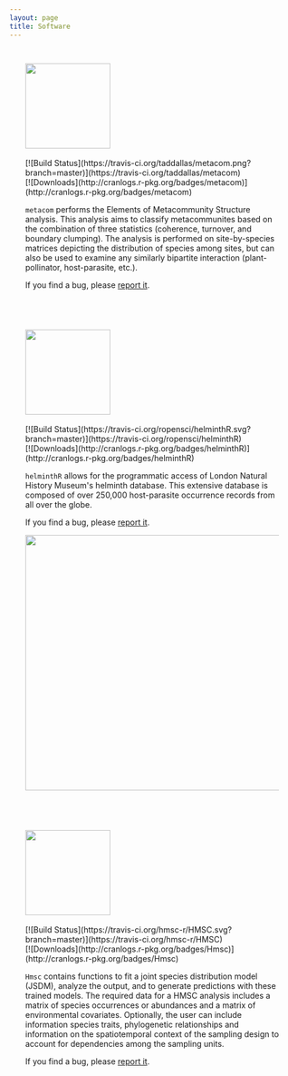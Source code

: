 ```yaml
---
layout: page
title: Software
---
```




<style>
    .pure-g > div {
        -webkit-box-sizing: border-box;
        -moz-box-sizing: border-box;
        box-sizing: border-box;
    }
    .l-box {
        padding: 2em;
    }
</style>


<div class="pure-g" markdown="1">

<div class="pure-u-1-2 l-box"  markdown="1">
<img src ="../resources/metacom.png" width="150" align="middle"> 
<br/>
<a href="https://github.com/taddallas/metacom"><i style="color:Black" class="fab fa-2x fa-github"></i></a>
<br/>
[![Build Status](https://travis-ci.org/taddallas/metacom.png?branch=master)](https://travis-ci.org/taddallas/metacom)
<br/>
[![Downloads](http://cranlogs.r-pkg.org/badges/metacom)](http://cranlogs.r-pkg.org/badges/metacom)

`metacom` performs the Elements of Metacommunity Structure analysis. This analysis aims to classify metacommunites based on the combination of three statistics (coherence, turnover, and boundary clumping). The analysis is performed on site-by-species matrices depicting the distribution of species among sites, but can also be used to examine any similarly bipartite interaction (plant-pollinator, host-parasite, etc.).

If you find a bug, please [report it](https://github.com/taddallas/metacom/issues).
</div>







<div class="pure-u-1-2 l-box"  markdown="1">

<img src ="../resources/helminthR.png" width="150" align="middle">
<br/>
<a href="https://github.com/ropensci/helminthR"> <i style="color:Black" class="fab fa-2x fa-github"></i></a>
<br/>
[![Build Status](https://travis-ci.org/ropensci/helminthR.svg?branch=master)](https://travis-ci.org/ropensci/helminthR)
<br/>
[![Downloads](http://cranlogs.r-pkg.org/badges/helminthR)](http://cranlogs.r-pkg.org/badges/helminthR)
<br/>

`helminthR` allows for the programmatic access of London Natural History Museum's helminth database. This extensive database is composed of over 250,000 host-parasite occurrence records from all over the globe.

If you find a bug, please [report it](https://github.com/ropensci/helminthR/issues).

<a href="http://ropensci.org"> <img src= "http://ropensci.org/public_images/github_footer.png"  style="width: 450px;"> </a>
</div>







<div class="pure-u-1-2 l-box"  markdown="1">

<img src ="../resources/hmsc.png" width="150" align="middle">
<br/>
<a href="https://github.com/hmsc-r/hmsc"> <i style="color:Black" class="fab fa-2x fa-github"></i></a>
<br/>
[![Build Status](https://travis-ci.org/hmsc-r/HMSC.svg?branch=master)](https://travis-ci.org/hmsc-r/HMSC)

<br/>
[![Downloads](http://cranlogs.r-pkg.org/badges/Hmsc)](http://cranlogs.r-pkg.org/badges/Hmsc)
<br/>

`Hmsc` contains functions to fit a joint species distribution model (JSDM), analyze the output, and to generate predictions with these trained models. The required data for a HMSC analysis includes a matrix of species occurrences or abundances and a matrix of environmental covariates. Optionally, the user can include information species traits, phylogenetic relationships and information on the spatiotemporal context of the sampling design to account for dependencies among the sampling units.


If you find a bug, please [report it](https://github.com/hmsc-r/HMSC/issues).

</div>



</div>

